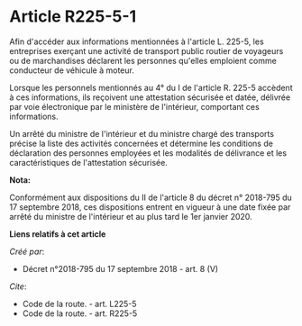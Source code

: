 # Article R225-5-1

Afin d'accéder aux informations mentionnées à l'article L. 225-5, les entreprises exerçant une activité de transport public
routier de voyageurs ou de marchandises déclarent les personnes qu'elles emploient comme conducteur de véhicule à moteur. 

Lorsque les personnels mentionnés au 4° du I de l'article R. 225-5 accèdent à ces informations, ils reçoivent une attestation
sécurisée et datée, délivrée par voie électronique par le ministère de l'intérieur, comportant ces informations. 

Un arrêté du ministre de l'intérieur et du ministre chargé des transports précise la liste des activités concernées et
détermine les conditions de déclaration des personnes employées et les modalités de délivrance et les caractéristiques de
l'attestation sécurisée.

**Nota:**

Conformément aux dispositions du II de l'article 8 du décret n° 2018-795 du 17 septembre 2018, ces dispositions entrent en
vigueur à une date fixée par arrêté du ministre de l'intérieur et au plus tard le 1er janvier 2020.

**Liens relatifs à cet article**

_Créé par_:

  - Décret n°2018-795 du 17 septembre 2018 - art. 8 (V)

_Cite_:

  - Code de la route. - art. L225-5
  - Code de la route. - art. R225-5
